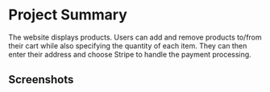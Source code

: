 # **Project Summary**

The website displays products. Users can add and remove products to/from their cart while also specifying the quantity of each item. They can then enter their address and choose Stripe to handle the payment processing.

## Screenshots
